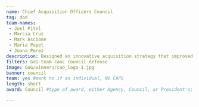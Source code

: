 ```yaml
---
name: Chief Acquisition Officers Council
tag: dod
team-names:
 - Joel Pitel
 - Marcia Cruz
 - Mark Ascione
 - Maria Papet
 - Juana Perez
description: Designed an innovative acquisition strategy that improved essential communication services with a new cost-effective wireless solution. The team’s work is expected to save $157 million for the DoD and VA within five years.
filters: GoG-team caoc council defense
image: GoG/winners/cao_logo-1.jpg
banner: council
team: yes #mark no if an individual, NO CAPS
length: short
award: Council #type of award, either Agency, Council, or President's; this is case sensitive so make sure to match the options listed exactly. This section generates the format of the card

---
```

